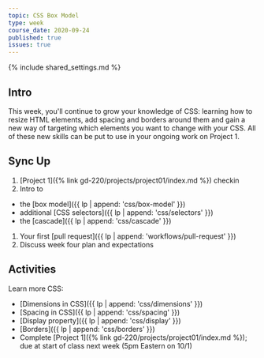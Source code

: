 ```yaml
---
topic: CSS Box Model
type: week
course_date: 2020-09-24
published: true
issues: true
---
```


{% include shared_settings.md %}

## Intro
This week, you'll continue to grow your knowledge of CSS: learning how to resize HTML elements, add spacing and borders around them and gain a new way of targeting which elements you want to change with your CSS. All of these new skills can be put to use in your ongoing work on Project 1.

## Sync Up
1. [Project 1]({% link gd-220/projects/project01/index.md %}) checkin
1. Intro to
  - the [box model]({{ lp | append: 'css/box-model' }})
  - additional [CSS selectors]({{ lp | append: 'css/selectors' }})
  - the [cascade]({{ lp | append: 'css/cascade' }})
1. Your first [pull request]({{ lp | append: 'workflows/pull-request' }})
1. Discuss week four plan and expectations

## Activities
Learn more CSS:
  - [Dimensions in CSS]({{ lp | append: 'css/dimensions' }})
  - [Spacing in CSS]({{ lp | append: 'css/spacing' }})
  - [Display property]({{ lp | append: 'css/display' }})
  - [Borders]({{ lp | append: 'css/borders' }})
- Complete [Project 1]({% link gd-220/projects/project01/index.md %}); due at start of class next week (5pm Eastern on 10/1)
